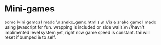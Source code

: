 # Mini-games
some Mini games I made \n
snake_game.html { \n
//is a snake game I made using javascript for fun. wrapping is included on side walls.\n
//havn't implimented level system yet, right now game speed is constant. tail will reset if bumped in to self.
